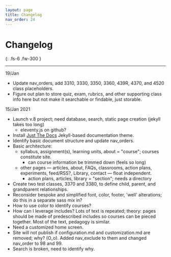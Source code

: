 ```yaml
---
layout: page
title: Changelog
nav_order: 24
---
```


# Changelog


{: .fs-6 .fw-300 }

---

19/Jan 
* Update nav_orders, add 3310, 3330, 3350, 3360, 439R, 4370, and 4520 class placeholders.
* Figure out plan to store quiz, exam, rubrics, and other supporting class info here but not make it searchable or findable, just storable.

15/Jan 2021
* Launch v.8 project; need database, search, static page creation (jekyll takes too long)
	* eleventy.js on github?
* Install [Just The Docs](https://pmarsceill.github.io/just-the-docs/) Jekyll-based documentation theme. 
* Identify basic document structure and update nav_orders. 
* Basic architecture: 
	* syllabus, assignment(s), learning units, about = "course"; courses constitute site.
		* can course information be trimmed down (feels so long)
	* other pages — articles, about, FAQs, classrooms, action plans, experiments, feed/RSS?, Library, contact — float independent.
		* action plans, articles, library = "section"; needs a directory
* Create two test classes, 3370 and 3380, to define child, parent, and grandparent relationships.
* Reconsider bespoke and simplified font, color, footer, 'well' alterations; do this in a separate sass mix in? 
* How to use color to identify courses?
* How can I leverage includes? Lots of text is repeated; theory: pages should be made of predescribed includes so courses can be pieced together. Most of the text, pedagogy is similar.
* Need a customized home screen.
* Site will not publish if configuration.md and customization.md are removed; why? (O_o). Added nav_exclude to them and changed nav_order to 98 and 99.
* Search is broken, need to identify why.




